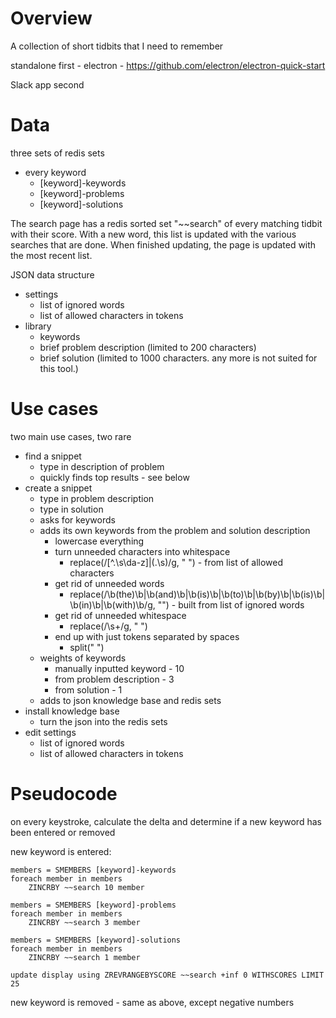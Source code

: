 # Overview

A collection of short tidbits that I need to remember

standalone first - electron - https://github.com/electron/electron-quick-start

Slack app second

# Data

three sets of redis sets

- every keyword
  - [keyword]-keywords
  - [keyword]-problems
  - [keyword]-solutions

The search page has a redis sorted set "~~search" of every matching tidbit with their score. With a new word, this list is updated with the various searches that are done. When finished updating, the page is updated with the most recent list.

JSON data structure

- settings
  - list of ignored words
  - list of allowed characters in tokens
- library
  - keywords
  - brief problem description (limited to 200 characters)
  - brief solution (limited to 1000 characters. any more is not suited for this tool.)

# Use cases

two main use cases, two rare

- find a snippet
  - type in description of problem
  - quickly finds top results - see below
- create a snippet
  - type in problem description
  - type in solution
  - asks for keywords
  - adds its own keywords from the problem and solution description
    - lowercase everything
    - turn unneeded characters into whitespace
      - replace(/[^\.\s\da-z]|(\.\s)/g, " ") - from list of allowed characters
    - get rid of unneeded words
      - replace(/\b(the)\b|\b(and)\b|\b(is)\b|\b(to)\b|\b(by)\b|\b(is)\b|\b(in)\b|\b(with)\b/g, "") - built from list of ignored words
    - get rid of unneeded whitespace
      - replace(/\s+/g, " ")
    - end up with just tokens separated by spaces
      - split(" ")
  - weights of keywords
    - manually inputted keyword - 10
    - from problem description - 3
    - from solution - 1
  - adds to json knowledge base and redis sets
- install knowledge base
  - turn the json into the redis sets
- edit settings
  - list of ignored words
  - list of allowed characters in tokens

# Pseudocode

on every keystroke, calculate the delta and determine if a new keyword has been entered or removed

new keyword is entered:

	members = SMEMBERS [keyword]-keywords
	foreach member in members
		ZINCRBY ~~search 10 member

	members = SMEMBERS [keyword]-problems
	foreach member in members
		ZINCRBY ~~search 3 member

	members = SMEMBERS [keyword]-solutions
	foreach member in members
		ZINCRBY ~~search 1 member

	update display using ZREVRANGEBYSCORE ~~search +inf 0 WITHSCORES LIMIT 25

new keyword is removed - same as above, except negative numbers


